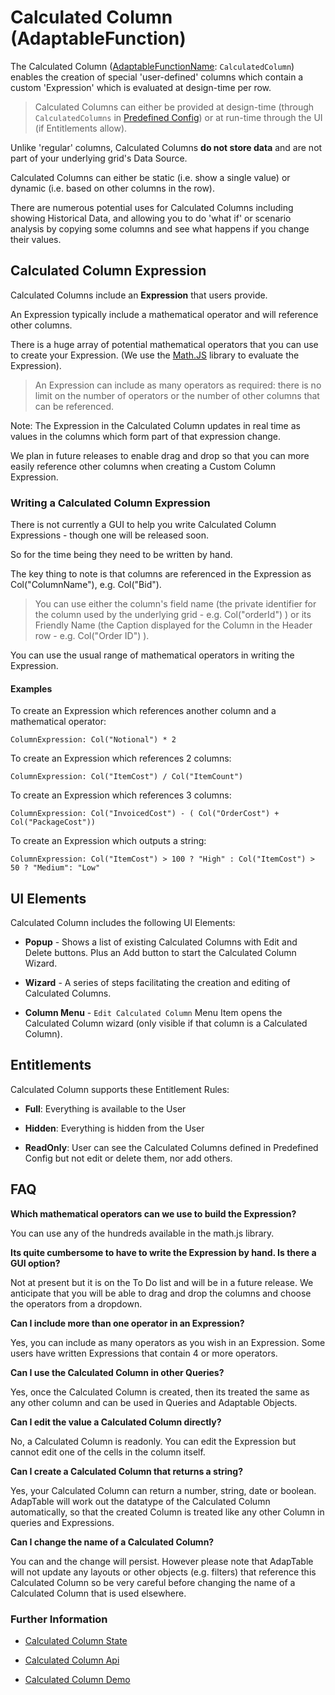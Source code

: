 # Calculated Column (AdaptableFunction)

The Calculated Column ([AdaptableFunctionName](https://api.adaptabletools.com/modules/_src_predefinedconfig_common_types_.html#adaptablefunctionname): `CalculatedColumn`) enables the creation of special 'user-defined' columns which contain a custom 'Expression' which is evaluated at design-time per row.

> Calculated Columns can either be provided at design-time (through `CalculatedColumns` in [Predefined Config](https://api.adaptabletools.com/interfaces/_src_predefinedconfig_calculatedcolumnstate_.calculatedcolumnstate.html)) or at run-time through the UI (if Entitlements allow).

Unlike 'regular' columns, Calculated Columns **do not store data** and are not part of your underlying grid's Data Source.

Calculated Columns can either be static (i.e. show a single value) or dynamic (i.e. based on other columns in the row).

There are numerous potential uses for Calculated Columns including showing Historical Data, and allowing you to do 'what if' or scenario analysis by copying some columns and see what happens if you change their values.

## Calculated Column Expression

Calculated Columns include an **Expression** that users provide. 

An Expression typically include a mathematical operator and will reference other columns. 

There is a huge array of potential mathematical operators that you can use to create your Expression.  (We use the [Math.JS](https://mathjs.org/) library to evaluate the Expression).

> An Expression can include as many operators as required: there is no limit on the number of operators or the number of other columns that can be referenced.

Note: The Expression in the Calculated Column updates in real time as values in the columns which form part of that expression change.

We plan in future releases to enable drag and drop so that you can more easily reference other columns when creating a Custom Column Expression.

### Writing a Calculated Column Expression
There is not currently a GUI to help you write Calculated Column Expressions - though one will be released soon.  

So for the time being they need to be written by hand.

The key thing to note is that columns are referenced in the Expression as Col("ColumnName"), e.g. Col("Bid").  

> You can use either the column's field name (the private identifier for the column used by the underlying grid - e.g. Col("orderId") ) or its Friendly Name (the Caption displayed for the Column in the Header row - e.g. Col("Order ID") ).

You can use the usual range of mathematical operators in writing the Expression. 

#### Examples

To create an Expression which references another column and a mathematical operator: 

```
ColumnExpression: Col("Notional") * 2
 ```      

To create an Expression which references 2 columns:

```
ColumnExpression: Col("ItemCost") / Col("ItemCount")
 ```      

To create an Expression which references 3 columns:

```
ColumnExpression: Col("InvoicedCost") - ( Col("OrderCost") + Col("PackageCost"))
 ```      

To create an Expression which outputs a string:

```
ColumnExpression: Col("ItemCost") > 100 ? "High" : Col("ItemCost") > 50 ? "Medium": "Low"
 ```

## UI Elements

Calculated Column includes the following UI Elements:

- **Popup** - Shows a list of existing Calculated Columns with Edit and Delete buttons.  Plus an Add button to start the Calculated Column Wizard.

- **Wizard** - A series of steps facilitating the creation and editing of Calculated Columns.

- **Column Menu** - `Edit Calculated Column` Menu Item opens the Calculated Column wizard (only visible if that column is a Calculated Column).

## Entitlements
Calculated Column supports these Entitlement Rules:

- **Full**: Everything is available to the User

- **Hidden**: Everything is hidden from the User

- **ReadOnly**: User can see the Calculated Columns defined in Predefined Config but not edit or delete them, nor add others.

## FAQ

**Which mathematical operators can we use to build the Expression?**

You can use any of the hundreds available in the math.js library.

**Its quite cumbersome to have to write the Expression by hand.  Is there a GUI option?**

Not at present but it is on the To Do list and will be in a future release.  We anticipate that you will be able to drag and drop the columns and choose the operators from a dropdown.

**Can I include more than one operator in an Expression?**

Yes, you can include as many operators as you wish in an Expression. Some users have written Expressions that contain 4 or more operators.

**Can I use the Calculated Column in other Queries?**

Yes, once the Calculated Column is created, then its treated the same as any other column and can be used in Queries and Adaptable Objects.

**Can I edit the value a Calculated Column directly?**

No, a Calculated Column is readonly. You can edit the Expression but cannot edit one of the cells in the column itself.

**Can I create a Calculated Column that returns a string?**

Yes, your Calculated Column can return a number, string, date or boolean. AdapTable will work out the datatype of the Calculated Column automatically, so that the created Column is treated like any other Column in queries and Expressions.

**Can I change the name of a Calculated Column?**

You can and the change will persist.  However please note that AdapTable will not update any layouts or other objects (e.g. filters) that reference this Calculated Column so be very careful before changing the name of a Calculated Column that is used elsewhere.


### Further Information
- [Calculated Column State](https://api.adaptabletools.com/interfaces/_src_predefinedconfig_calculatedcolumnstate_.calculatedcolumnstate.html)

- [Calculated Column Api](https://api.adaptabletools.com/interfaces/_src_api_calculatedcolumnapi_.calculatedcolumnapi.html)

- [Calculated Column Demo](https://demo.adaptabletools.com/column/aggridcalculatedcolumndemo)
